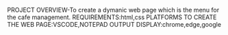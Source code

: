 PROJECT OVERVIEW-To create a dymanic web page which is the menu for the cafe management.
REQUIREMENTS:html,css
PLATFORMS TO CREATE THE WEB PAGE:VSCODE,NOTEPAD
OUTPUT DISPLAY:chrome,edge,google

